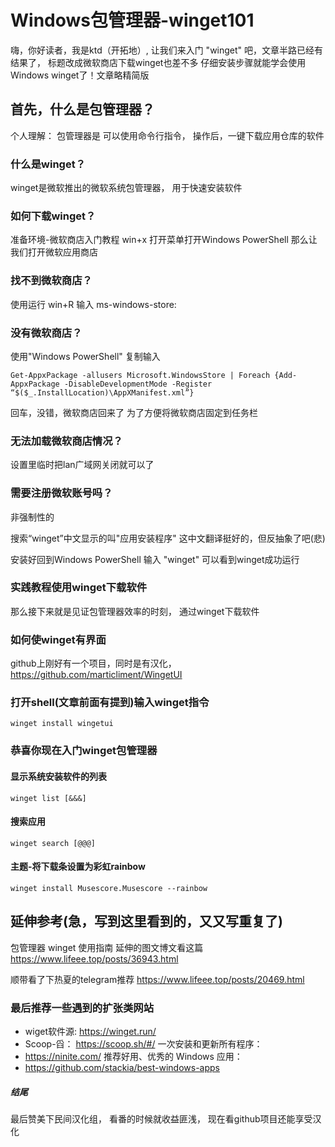 # Windows包管理器-winget101

嗨，你好读者，我是ktd（开拓地）,
让我们来入门 "winget" 吧，文章半路已经有结果了，
标题改成微软商店下载winget也差不多
仔细安装步骤就能学会使用Windows winget了！文章略精简版

## 首先，什么是包管理器？
个人理解：
包管理器是
可以使用命令行指令，
操作后，一键下载应用仓库的软件

### 什么是winget？
winget是微软推出的微软系统包管理器，
用于快速安装软件


### 如何下载winget？
准备环境-微软商店入门教程
win+x 打开菜单打开Windows PowerShell
那么让我们打开微软应用商店

### 找不到微软商店？
使用运行 <ktd> win+R<ktb> 输入
    ms-windows-store:


### 没有微软商店？
使用"Windows PowerShell" 复制输入

    Get-AppxPackage -allusers Microsoft.WindowsStore | Foreach {Add-AppxPackage -DisableDevelopmentMode -Register “$($_.InstallLocation)\AppXManifest.xml”}


回车，没错，微软商店回来了
为了方便将微软商店固定到任务栏

### 无法加载微软商店情况？
设置里临时把lan广域网关闭就可以了

### 需要注册微软账号吗？
非强制性的


搜索“winget”中文显示的叫"应用安装程序"
这中文翻译挺好的，但反抽象了吧(悲)

安装好回到Windows PowerShell
输入 "winget"
可以看到winget成功运行




### 实践教程使用winget下载软件
那么接下来就是见证包管理器效率的时刻，
通过winget下载软件

### 如何使winget有界面
github上刚好有一个项目，同时是有汉化，
    https://github.com/marticliment/WingetUI


### 打开shell(文章前面有提到)输入winget指令
    winget install wingetui

### 恭喜你现在入门winget包管理器


#### 显示系统安装软件的列表
    winget list [&&&]

#### 搜索应用
    winget search [@@@]

#### 主题-将下载条设置为彩虹rainbow
    winget install Musescore.Musescore --rainbow


## 延伸参考(急，写到这里看到的，又又写重复了)
包管理器 winget 使用指南
延伸的图文博文看这篇
<https://www.lifeee.top/posts/36943.html>

顺带看了下热夏的telegram推荐
<https://www.lifeee.top/posts/20469.html>




### 最后推荐一些遇到的扩张类网站

* wiget软件源:
https://winget.run/
* Scoop-舀：
https://scoop.sh/#/
一次安装和更新所有程序：
* https://ninite.com/
推荐好用、优秀的 Windows 应用：
* https://github.com/stackia/best-windows-apps

##### 结尾
最后赞美下民间汉化组，
看番的时候就收益匪浅，
现在看github项目还能享受汉化









